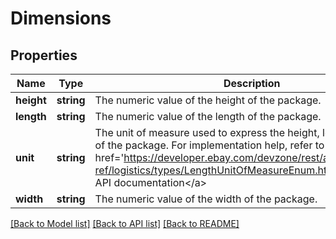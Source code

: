 # Dimensions

## Properties
Name | Type | Description | Notes
------------ | ------------- | ------------- | -------------
**height** | **string** | The numeric value of the height of the package. | [optional] 
**length** | **string** | The numeric value of the length of the package. | [optional] 
**unit** | **string** | The unit of measure used to express the height, length, and width of the package. For implementation help, refer to &lt;a href&#x3D;&#39;https://developer.ebay.com/devzone/rest/api-ref/logistics/types/LengthUnitOfMeasureEnum.html&#39;&gt;eBay API documentation&lt;/a&gt; | [optional] 
**width** | **string** | The numeric value of the width of the package. | [optional] 

[[Back to Model list]](../README.md#documentation-for-models) [[Back to API list]](../README.md#documentation-for-api-endpoints) [[Back to README]](../README.md)


